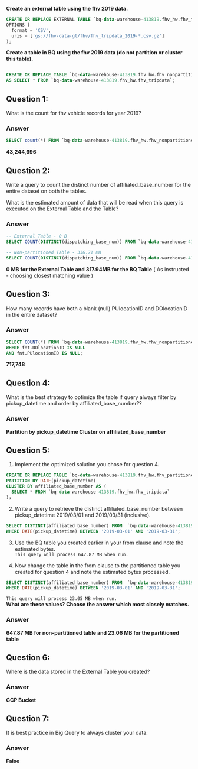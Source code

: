 
**Create an external table using the fhv 2019 data.**

```sql
CREATE OR REPLACE EXTERNAL TABLE `bq-data-warehouse-413819.fhv_hw.fhv_tripdata`
OPTIONS (
  format = 'CSV',
  uris = ['gs://fhv-data-gt/fhv/fhv_tripdata_2019-*.csv.gz']
);
```


**Create a table in BQ using the fhv 2019 data (do not partition or cluster this table).**

```sql

CREATE OR REPLACE TABLE `bq-data-warehouse-413819.fhv_hw.fhv_nonpartitioned_tripdata`
AS SELECT * FROM `bq-data-warehouse-413819.fhv_hw.fhv_tripdata`;
```


## Question 1:
What is the count for fhv vehicle records for year 2019?

### Answer
```sql
SELECT count(*) FROM `bq-data-warehouse-413819.fhv_hw.fhv_nonpartitioned_tripdata`;

```
**43,244,696**

## Question 2:
Write a query to count the distinct number of affiliated_base_number for the entire dataset on both the tables.  

What is the estimated amount of data that will be read when this query is executed on the External Table and the Table?
### Answer
```sql
-- External Table - 0 B
SELECT COUNT(DISTINCT(dispatching_base_num)) FROM `bq-data-warehouse-413819.fhv_hw.fhv_tripdata`;

-- Non-partitioned Table - 336.71 MB
SELECT COUNT(DISTINCT(dispatching_base_num)) FROM `bq-data-warehouse-413819.fhv_hw.fhv_nonpartitioned_tripdata`;
```

**0 MB for the External Table and 317.94MB for the BQ Table**
( As instructed - choosing closest matching value )


## Question 3:
How many records have both a blank (null) PUlocationID and DOlocationID in the entire dataset?
### Answer
```sql
SELECT COUNT(*) FROM `bq-data-warehouse-413819.fhv_hw.fhv_nonpartitioned_tripdata` fnt
WHERE fnt.DOlocationID IS NULL 
AND fnt.PUlocationID IS NULL;
```

**717,748**

## Question 4:
What is the best strategy to optimize the table if query always filter by pickup_datetime and order by affiliated_base_number??
### Answer
**Partition by pickup_datetime Cluster on affiliated_base_number**

## Question 5:
1. Implement the optimized solution you chose for question 4. 
```sql
CREATE OR REPLACE TABLE `bq-data-warehouse-413819.fhv_hw.fhv_partitioned_tripdata`
PARTITION BY DATE(pickup_datetime)
CLUSTER BY affiliated_base_number AS (
  SELECT * FROM `bq-data-warehouse-413819.fhv_hw.fhv_tripdata`
);
```

2. Write a query to retrieve the distinct affiliated_base_number between pickup_datetime 2019/03/01 and 2019/03/31 (inclusive).  

```sql
SELECT DISTINCT(affiliated_base_number) FROM  `bq-data-warehouse-413819.fhv_hw.fhv_nonpartitioned_tripdata`
WHERE DATE(pickup_datetime) BETWEEN '2019-03-01' AND '2019-03-31';
```

3. Use the BQ table you created earlier in your from clause and note the estimated bytes.  
   `This query will process 647.87 MB when run.`

4. Now change the table in the from clause to the partitioned table you created for question 4 and note the estimated bytes processed.  
```sql
SELECT DISTINCT(affiliated_base_number) FROM  `bq-data-warehouse-413819.fhv_hw.fhv_partitioned_tripdata`
WHERE DATE(pickup_datetime) BETWEEN '2019-03-01' AND '2019-03-31';
```

`This query will process 23.05 MB when run.`  
**What are these values? Choose the answer which most closely matches.**


### Answer

**647.87 MB for non-partitioned table and 23.06 MB for the partitioned table**

## Question 6:
Where is the data stored in the External Table you created?
### Answer
**GCP Bucket**

## Question 7:
It is best practice in Big Query to always cluster your data:
### Answer
**False**